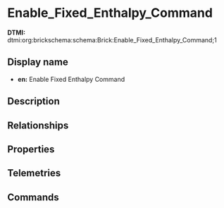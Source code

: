 # Enable_Fixed_Enthalpy_Command
**DTMI:** dtmi:org:brickschema:schema:Brick:Enable_Fixed_Enthalpy_Command;1
## Display name
- **en:** Enable Fixed Enthalpy Command
## Description
## Relationships
## Properties
## Telemetries
## Commands
